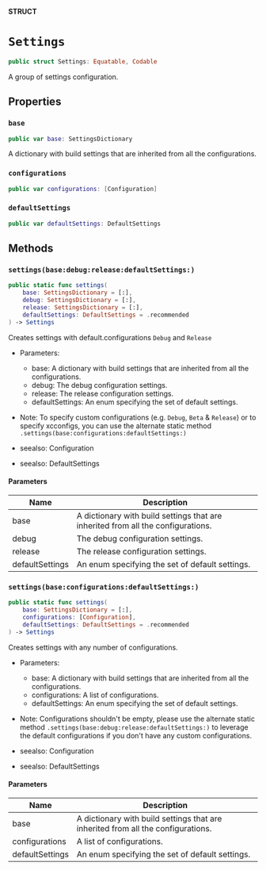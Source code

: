 **STRUCT**

# `Settings`

```swift
public struct Settings: Equatable, Codable
```

A group of settings configuration.

## Properties
### `base`

```swift
public var base: SettingsDictionary
```

A dictionary with build settings that are inherited from all the configurations.

### `configurations`

```swift
public var configurations: [Configuration]
```

### `defaultSettings`

```swift
public var defaultSettings: DefaultSettings
```

## Methods
### `settings(base:debug:release:defaultSettings:)`

```swift
public static func settings(
    base: SettingsDictionary = [:],
    debug: SettingsDictionary = [:],
    release: SettingsDictionary = [:],
    defaultSettings: DefaultSettings = .recommended
) -> Settings
```

Creates settings with default.configurations `Debug` and `Release`

- Parameters:
  - base: A dictionary with build settings that are inherited from all the configurations.
  - debug: The debug configuration settings.
  - release: The release configuration settings.
  - defaultSettings: An enum specifying the set of default settings.

- Note: To specify custom configurations (e.g. `Debug`, `Beta` & `Release`) or to specify xcconfigs, you can use the
alternate static method
        `.settings(base:configurations:defaultSettings:)`

- seealso: Configuration
- seealso: DefaultSettings

#### Parameters

| Name | Description |
| ---- | ----------- |
| base | A dictionary with build settings that are inherited from all the configurations. |
| debug | The debug configuration settings. |
| release | The release configuration settings. |
| defaultSettings | An enum specifying the set of default settings. |

### `settings(base:configurations:defaultSettings:)`

```swift
public static func settings(
    base: SettingsDictionary = [:],
    configurations: [Configuration],
    defaultSettings: DefaultSettings = .recommended
) -> Settings
```

Creates settings with any number of configurations.

- Parameters:
  - base: A dictionary with build settings that are inherited from all the configurations.
  - configurations: A list of configurations.
  - defaultSettings: An enum specifying the set of default settings.

- Note: Configurations shouldn't be empty, please use the alternate static method
        `.settings(base:debug:release:defaultSettings:)` to leverage the default configurations
         if you don't have any custom configurations.

- seealso: Configuration
- seealso: DefaultSettings

#### Parameters

| Name | Description |
| ---- | ----------- |
| base | A dictionary with build settings that are inherited from all the configurations. |
| configurations | A list of configurations. |
| defaultSettings | An enum specifying the set of default settings. |